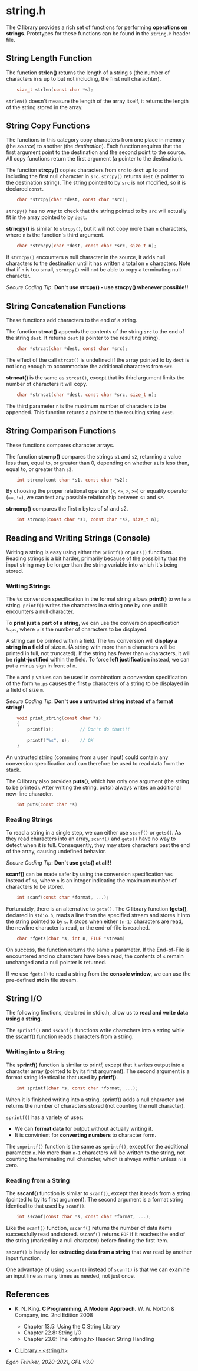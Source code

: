 # string.h

The C library provides a rich set of functions for performing **operations on strings**.
Prototypes for these functions can be found in the `string.h` header file.

## String Length Function
The function **strlen()** returns the length of a string s (the number of characters in s up
to but not including, the first null charachter).
```C
    size_t strlen(const char *s);
```
`strlen()` doesn't measure the length of the array itself, it returns the length of the string stored in the array.

## String Copy Functions
The functions in this category copy characters from one place in memory (the _source_) to another (the _destination_).
Each function requires that the first argument point to the destination and the second point to the source.
All copy functions return the first argument (a pointer to the destination).

The function **strcpy()** copies characters from `src` to `dest` up to and including the first null character in `src`.
`strcpy()` returns `dest` (a pointer to the destination string).
The string pointed to by `src` is not modified, so it is declared `const`.
```C
    char *strcpy(char *dest, const char *src);
```
`strcpy()` has no way to check that the string pointed to by `src` will actually fit in the array 
pointed to by `dest`.

**strncpy()** is similar to `strcpy()`, but it will not copy more than `n` characters, where `n` is the function's 
third argument.
```C
    char *strncpy(char *dest, const char *src, size_t n);
```
 If `strncpy()` encounters a null character in the source, it adds null characters to the destination until it has 
 written a total on `n` characters.
 Note that if `n` is too small, `strncpy()` will not be able to copy a terminating null character.
 
_Secure Coding Tip_: **Don't use strcpy() - use stncpy() whenever possible!!**  


## String Concatenation Functions
These functions add characters to the end of a string.

The function **strcat()** appends the contents of the string `src` to the end of the string `dest`.
It returns `dest` (a pointer to the resulting string).
```C
    char *strcat(char *dest, const char *src);
```
The effect of the call `strcat()` is undefined if the array pointed to by `dest` is not long enough
to accommodate the additional characters from `src`.

**strncat()** is the same as `strcat()`, except that its third argument limits the number of characters it will copy.
```C
    char *strncat(char *dest, const char *src, size_t n);
```
The third parameter `n` is the maximum number of characters to be appended.
This function returns a pointer to the resulting string `dest`.


## String Comparison Functions
These functions compares character arrays.

The function **strcmp()** compares the strings `s1` and `s2`, returning a value less than, equal to, or
greater than 0, depending on whether `s1` is less than, equal to, or greater than `s2`.
```C
    int strcmp(cont char *s1, const char *s2);
```
By choosing the proper relational operator (`<`, `<=`, `>`, `>=`) or equality operator (`==`, `!=`),
we can test any possible relationship between `s1` and `s2`.

**strncmp()** compares the first `n` bytes of s1 and s2.
```C
    int strncmp(const char *s1, const char *s2, size_t n);
```

## Reading and Writing Strings (Console) 
Writing a string is easy using either the `printf()` or `puts()` functions.
Reading strings is a bit harder, primarily because of the possibility that the input string may be longer than 
the string variable into which it's being stored.


### Writing Strings
The `%s` conversion specification in the format string allows **printf()** to write a string.
`printf()` writes the characters in a string one by one until it encounters a null character.

To **print just a part of a string**, we can use the conversion specification `%.ps`, 
where `p` is the number of characters to be displayed.

A string can be printed within a field.
The `%ms` conversion will **display a string in a field** of size `m`.
(A string with more than `m` characters will be printed in full, not truncated).
If the string has fewer than `m` characters, it will be **right-justified** within the field.
To force **left justification** instead, we can put a minus sign in front of `m`. 

The `m` and `p` values can be used in combination: a conversion specification of the form `%m.ps` causes the first `p`
characters of a string to be displayed in a field of size `m`.

_Secure Coding Tip_: **Don't use a untrusted string instead of a format string!!**
```C
    void print_string(const char *s)
    {
        printf(s);          // Don't do that!!!
        
        printf("%s", s);    // OK
    }
```
An untrusted string (comming from a user input) could contain any conversion specification and can therefore be 
used to read data from the stack.

The C library also provides **puts()**, which has only one argument (the string to be printed).
After writing the string, puts() always writes an additional new-line character.
```C
    int puts(const char *s) 
```
 
### Reading Strings

To read a string in a single step, we can either use `scanf()` or `gets()`.
As they read characters into an array, `scanf()` and `gets()` have no way to detect when it is full.
Consequently, they may store characters past the end of the array, causing undefined behavior.

_Secure Coding Tip_: **Don't use gets() at all!!**

**scanf()** can be made safer by using the conversion specification `%ns` instead of `%s`, where `n` is an 
integer indicating the maximum number of characters to be stored.
```C
    int scanf(const char *format, ...);  
```

Fortunately, there is an alternative to `gets()`.
The C library function **fgets()**, declared in `stdio.h`, reads a line from the specified stream and stores it into the string pointed 
to by `s`. It stops when either `(n-1)` characters are read, the newline character is read, or the end-of-file 
is reached.
```C
    char *fgets(char *s, int n, FILE *stream) 
```
On success, the function returns the same `s` parameter. 
If the End-of-File is encountered and no characters have been read, the contents of `s` remain unchanged and a null 
pointer is returned.

If we use `fgets()` to read a string from the **console window**, we can use the pre-defined **stdin** file stream.


## String I/O

The following finctions, declared in stdio.h, allow us to **read and write data using a string**.
 
The `sprintf()` and `sscanf()` functions write charachers into a string while the sscanf() function reads
characters from a string.

### Writing into a String
The **sprintf()** function is similar to printf, except that it writes output into a character array (pointed
to by its first argument).
The second argument is a format string identical to that used by **printf()**.
```C
    int sprintf(char *s, const char *format, ...);
```
When it is finished writing into a string, sprintf() adds a null character and returns the number of 
characters stored (not counting the null character).

`sprintf()` has a variety of uses:
* We can **format data** for output without actually writing it.
* It is convinient for **converting numbers** to character form.

The `snprintf()` function is the same as `sprintf()`, except for the additional parameter `n`.
No more than `n-1` characters will be written to the string, not counting the terminating null character, 
which is always written unless `n` is zero.

### Reading from a String

The **sscanf()** function is similar to `scanf()`, except that it reads from a string (pointed to by its first argument).
The second argument is a format string identical to that used by `scanf()`.
```C
    int sscanf(const char *s, const char *format, ...);
```
Like the `scanf()` function, `sscanf()` returns the number of data items successfully read and stored.
`sscanf()` returns `EOF` if it reaches the end of the string (marked by a null character) before finding the first item.

`sscanf()` is handy for **extracting data from a string** that war read by another input function.

One advantage of using `sscanf()` instead of `scanf()` is that we can examine an input line as many times as needed, 
not just once.
 

## References
* K. N. King. **C Programming, A Modern Approach.** W. W. Norton & Company, inc. 2nd Edition 2008
    * Chapter 13.5: Using the C String Library
    * Chapter 22.8: String I/O
    * Chapter 23.6: The <string.h> Header: String Handling
    
* [C Library - <string.h>](https://www.tutorialspoint.com/c_standard_library/string_h.htm) 
 
*Egon Teiniker, 2020-2021, GPL v3.0* 
